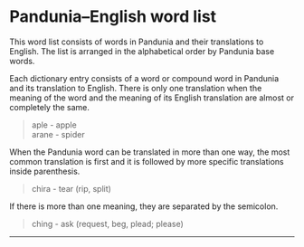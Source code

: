 # Pandunia–English word list

This word list consists of words in Pandunia and their translations to English.
The list is arranged in the alphabetical order by Pandunia base words.

Each dictionary entry consists of a word or compound word in Pandunia and its translation to English.
There is only one translation
when the meaning of the word and the meaning of its English translation are almost or completely the same.

> aple - apple  
> arane - spider

When the Pandunia word can be translated in more than one way,
the most common translation is first
and it is followed by more specific translations inside parenthesis.

> chira - tear (rip, split)

If there is more than one meaning,
they are separated by the semicolon.

> ching - ask (request, beg, plead; please)

---

